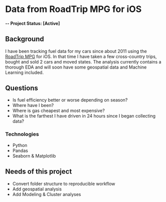 # Data from RoadTrip MPG for iOS

#### -- Project Status: [Active]

## Background
I have been tracking fuel data for my cars since about 2011 using the [RoadTrip MPG](https://apps.apple.com/us/app/road-trip-mpg/id298398207) for iOS. In that time I have taken a few cross-country trips, bought and sold 2 cars and moved states. The analysis currently contains a thorough EDA and will soon have some geospatial data and Machine Learning included. 

## Questions
- Is fuel efficiency better or worse depending on season?
- Where have I been?
- Where is gas cheapest and most expensive?
- What is the farthest I have driven in 24 hours since I began collecting data?

### Technologies
* Python
* Pandas
* Seaborn & Matplotlib

## Needs of this project

- Convert folder structure to reproducible workflow
- Add geospatial analysis
- Add Modeling & Cluster analyses
